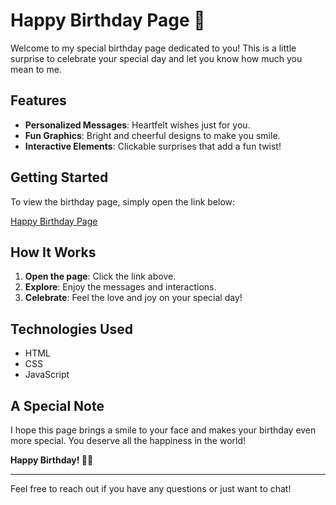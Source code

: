 # Happy Birthday Page 🎉

Welcome to my special birthday page dedicated to you! This is a little surprise to celebrate your special day and let you know how much you mean to me.

## Features

- **Personalized Messages**: Heartfelt wishes just for you.
- **Fun Graphics**: Bright and cheerful designs to make you smile.
- **Interactive Elements**: Clickable surprises that add a fun twist!

## Getting Started

To view the birthday page, simply open the link below:

[Happy Birthday Page](#)

## How It Works

1. **Open the page**: Click the link above.
2. **Explore**: Enjoy the messages and interactions.
3. **Celebrate**: Feel the love and joy on your special day!

## Technologies Used

- HTML
- CSS
- JavaScript

## A Special Note

I hope this page brings a smile to your face and makes your birthday even more special. You deserve all the happiness in the world!

**Happy Birthday! 🎂💖**

---

Feel free to reach out if you have any questions or just want to chat!
